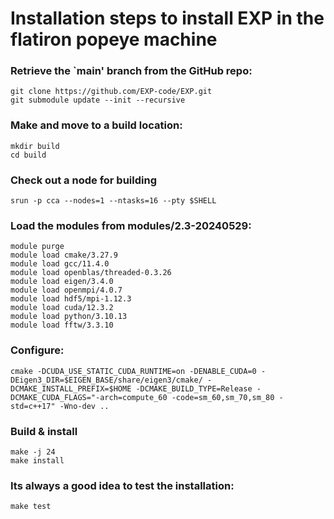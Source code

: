 # Installation steps to install EXP in the flatiron popeye machine 

### Retrieve the `main' branch from the GitHub repo:

```
git clone https://github.com/EXP-code/EXP.git
git submodule update --init --recursive
```

### Make and move to a build location:

```
mkdir build
cd build
```

### Check out a node for building
```
srun -p cca --nodes=1 --ntasks=16 --pty $SHELL
```

###  Load the modules from modules/2.3-20240529: 
```
module purge
module load cmake/3.27.9
module load gcc/11.4.0
module load openblas/threaded-0.3.26
module load eigen/3.4.0
module load openmpi/4.0.7
module load hdf5/mpi-1.12.3
module load cuda/12.3.2
module load python/3.10.13
module load fftw/3.3.10
```

### Configure: 
```
cmake -DCUDA_USE_STATIC_CUDA_RUNTIME=on -DENABLE_CUDA=0 -DEigen3_DIR=$EIGEN_BASE/share/eigen3/cmake/ -DCMAKE_INSTALL_PREFIX=$HOME -DCMAKE_BUILD_TYPE=Release -DCMAKE_CUDA_FLAGS="-arch=compute_60 -code=sm_60,sm_70,sm_80 -std=c++17" -Wno-dev ..
```
### Build & install
```
make -j 24
make install 
```

### Its always a good idea to test the installation:

```
make test
```


